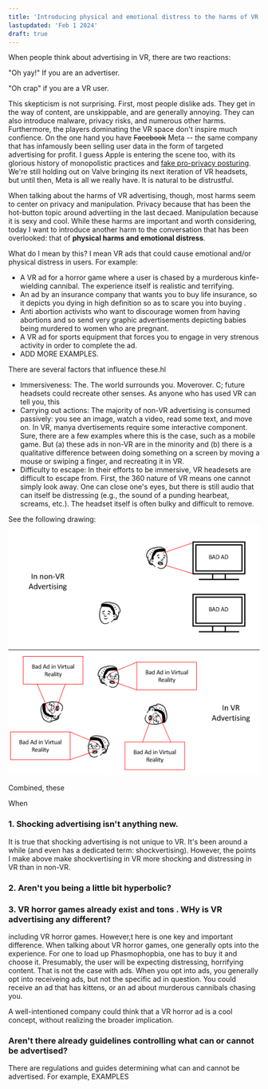 ```yaml
---
title: 'Introducing physical and emotional distress to the harms of VR advertising'
lastupdated: 'Feb 1 2024'
draft: true
---
```


<!-- Snappy Intro -->
When people think about advertising in VR, there are two reactions:

"Oh yay!" If you are an advertiser.

"Oh crap" if you are a VR user.

This skepticism is not surprising. First, most people dislike ads. They get in the way of content, are unskippable, and are generally annoying. They can also introduce malware, privacy risks, and numerous other harms.
Furthermore, the players dominating the VR space don't inspire much confience. On the one hand you have  ~~Facebook~~ Meta -- the same company that has infamously been selling user data in the form of targeted advertising for profit.
I guess Apple is entering the scene too, with its glorious history of monopolistic practices and [fake pro-privacy posturing](https://www.wired.com/story/opinion-apples-privacy-mythology-doesnt-match-reality/). We're still holding out on Valve bringing its next iteration of VR headsets, but until then, Meta is all we really have. It is natural to be distrustful.

<!-- Myself, I have a slightly more nuanced view regarding advertising in VR. But I do worry about its harms quite a bit, and I am convinece that without proper regulation, there will be harms . -->

When talking about the harms of VR advertising, though, most harms seem to center on privacy and manipulation. Privacy because that has been the hot-button topic around advertiing in the last decaed. Manipulation because it is sexy and cool. While these harms are important and worth considering, today I want to introduce another harm to the conversation that has been overlooked: that of **physical harms and emotional distress**.

<!-- Explain what I mean by shockvertising -->
What do I mean by this? I mean VR ads that could cause emotional and/or physical distress in users. For example:
* A VR ad for a horror game where a user is chased by a murderous kinfe-wielding cannibal. The experience itself is realistic and terrifying.
* An ad by an insurance company that wants you to buy life insurance, so it depicts you dying in high definition so as to scare you into buying .
* Anti abortion activists who want to discourage women from having abortions and so send very graphic advertisements depicting babies being murdered to women who are pregnant.
* A VR ad for sports equipment that forces you to engage in very strenous activity in order to complete the ad.
* ADD MORE EXAMPLES.

There are several factors that influence these.hl
<!-- Why is VR different and why are harms different here -->
* Immersiveness: The. The world surrounds you. Moverover. C; future headsets could recreate other senses. As anyone who has used VR can tell you, this 
* Carrying out actions: The majority of non-VR advertising is consumed passively: you see an image, watch a video, read some text, and move on. In VR, manya dvertisements require some interactive component. Sure, there are a few examples where this is the case, such as a mobile game. But (a) these ads in non-VR are in the minority and (b) there is a qualitative difference between doing something on a screen by moving a mouse or swiping a finger, and recreating it in VR.
* Difficulty to escape: In their efforts to be immersive, VR headesets are difficult to escape from. First, the 360 nature of VR means one cannot simply look away. One can close one's eyes, but there is still audio that can itself be distressing (e.g., the sound of a punding hearbeat, screams, etc.). The headset itself is often bulky and difficult to remove. 

See the following drawing:
![Alt text](/images/lack-of-exit-options.png)

Combined, these 

When
### 1. Shocking advertising isn't anything new.
It is true that shocking advertising is not unique to VR. It's been around a while (and even has a dedicated term: shockvertising).
However, the points I make above make shockvertising in VR more shocking and distressing in VR than in non-VR.

### 2. Aren't you being a little bit hyperbolic?

### 3. VR horror games already exist and tons . WHy is VR advertising any different?
<!-- How is VR ads different from regular VR apps? -->
including VR horror games. However,t here is one key and important difference. When talking about VR horror games, one generally opts into the experience. For one to load up Phasmophopbia, one has to buy it and choose it. Presumably, the user will be expecting distressing, horrifying content. That is not the case with ads. When you opt into ads, you generally opt into receiveing ads, but not the specific ad in question. You could receive an ad that has kittens, or an ad about murderous cannibals chasing you.

A well-intentioned company could think that a VR horror ad is a cool concept, without realizing the broader implication.

### Aren't there already guidelines controlling what can or cannot be advertised?
<!-- What can we do about this -->
There are regulations and guides determining what can and cannot be advertised. For example, EXAMPLES